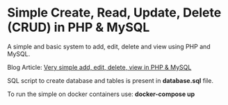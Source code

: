 Simple Create, Read, Update, Delete (CRUD) in PHP & MySQL
========

A simple and basic system to add, edit, delete and view using PHP and MySQL. 

Blog Article: [Very simple add, edit, delete, view in PHP & MySQL](http://blog.chapagain.com.np/very-simple-add-edit-delete-view-in-php-mysql/)

SQL script to create database and tables is present in **database.sql** file.

To run the simple on docker containers use:
**docker-compose up**

